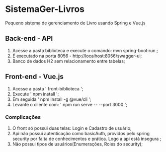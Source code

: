 # SistemaGer-Livros
Pequeno sistema de gerenciamento de Livro usando Spring e Vue.js

## Back-end - API
1. Acesse a pasta biblioteca e execute o comando: mvn spring-boot:run ;
2. É executado na porta 8056 - http://localhost:8056/swagger-ui;
3. Banco de dados H2 sem relacionamento entre tabelas;

## Front-end - Vue.js
1. Acesse a pasta ' front-biblioteca ';
2. Execute ' npm install ';
3. Em seguida ' npm install -g @vue/cli ';
4. Levante o cliente com: ' npm run serve -- --port 3000 ';

### Complicações
1. O front só possui duas telas: Login e Cadastro de usuário;
2. Api não possui autenticação como basicAuth, providos pelo spring security por falta de conhecimentos e prática. Logo a api está insegura ;
3. Não possui tipos de usuários(Enumerações, Roles do security);